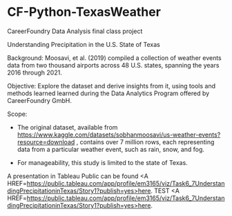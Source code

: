 # CF-Python-TexasWeather
CareerFoundry Data Analysis final class project

Understanding Precipitation in the U.S. State of Texas

Background: Moosavi, et al. (2019) compiled a collection of weather events data from two thousand airports across 48 U.S. states, spanning the years 2016 through 2021.

Objective: Explore the dataset and derive insights from it, using tools and methods learned learned during the Data Analytics Program offered by CareerFoundry GmbH.

Scope:

- The original dataset, available from https://www.kaggle.com/datasets/sobhanmoosavi/us-weather-events?resource=download , contains over 7 million rows, each representing data from a particular weather event, such as rain, snow, and fog.

- For manageability, this study is limited to the state of Texas.

A presentation in Tableau Public can be found <A HREF=https://public.tableau.com/app/profile/em3165/viz/Task6_7UnderstandingPrecipitationinTexas/Story1?publish=yes>here</A>.
TEST <A HREF=https://public.tableau.com/app/profile/em3165/viz/Task6_7UnderstandingPrecipitationinTexas/Story1?publish=yes>here</A>.
